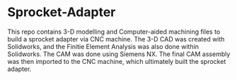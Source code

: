 # Sprocket-Adapter
This repo contains 3-D modelling and Computer-aided machining files to build a sprocket adapter via CNC machine.
The 3-D CAD was created with Solidworks, and the Finitie Element Analysis was also done within Solidworks. The CAM was
done using Siemens NX. The final CAM assembly was then imported to the CNC machine, which ultimately built the sprocket
adapter.

